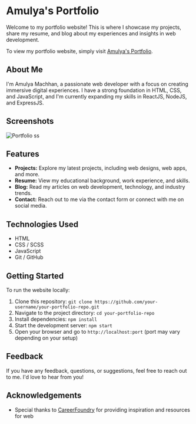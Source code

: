# Amulya's Portfolio

Welcome to my portfolio website! This is where I showcase my projects, share my resume, and blog about my experiences and insights in web development.

To view my portfolio website, simply visit [Amulya's Portfolio](https://amulyamachhan.github.io/myPorfolio/).

## About Me

I'm Amulya Machhan, a passionate web developer with a focus on creating immersive digital experiences. I have a strong foundation in HTML, CSS, and JavaScript, and I'm currently expanding my skills in ReactJS, NodeJS, and ExpressJS.

## Screenshots

![Portfolio ss](https://github.com/AmulyaMachhan/myPorfolio/assets/111338400/3ead8938-418a-4d32-b1d8-a72c5f92b7df)

## Features

- **Projects:** Explore my latest projects, including web designs, web apps, and more.
- **Resume:** View my educational background, work experience, and skills.
- **Blog:** Read my articles on web development, technology, and industry trends.
- **Contact:** Reach out to me via the contact form or connect with me on social media.

## Technologies Used

- HTML
- CSS / SCSS
- JavaScript
- Git / GitHub

## Getting Started


To run the website locally:

1. Clone this repository: `git clone https://github.com/your-username/your-portfolio-repo.git`
2. Navigate to the project directory: `cd your-portfolio-repo`
3. Install dependencies: `npm install`
4. Start the development server: `npm start`
5. Open your browser and go to `http://localhost:port` (port may vary depending on your setup)

## Feedback

If you have any feedback, questions, or suggestions, feel free to reach out to me. I'd love to hear from you!

## Acknowledgements

- Special thanks to [CareerFoundry](https://careerfoundry.com) for providing inspiration and resources for web
